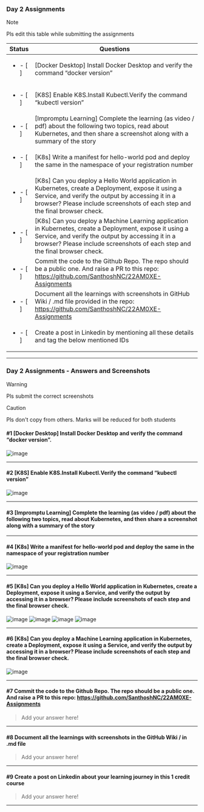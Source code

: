 ### Day 2 Assignments

> [!NOTE]
> Pls edit this table while submitting the assignments

| Status         | Questions     | 
|----------------|---------------|
| <ul><li>- [ ] </li></ul> | [Docker Desktop] Install Docker Desktop and verify the command “docker version” |
| <ul><li>- [ ] </li></ul> | [K8S] Enable K8S.Install Kubectl.Verify the command “kubectl version” |
| <ul><li>- [ ] </li></ul> | [Impromptu Learning] Complete the learning (as video / pdf) about the following two topics, read about Kubernetes, and then share a screenshot along with a summary of the story |
| <ul><li>- [ ] </li></ul> | [K8s] Write a manifest for hello-world pod and deploy the same in the namespace of your registration number |
| <ul><li>- [ ] </li></ul> | [K8s] Can you deploy a Hello World application in Kubernetes, create a Deployment, expose it using a Service, and verify the output by accessing it in a browser? Please include screenshots of each step and the final browser check. |
| <ul><li>- [ ] </li></ul> | [K8s] Can you deploy a Machine Learning application in Kubernetes, create a Deployment, expose it using a Service, and verify the output by accessing it in a browser? Please include screenshots of each step and the final browser check.  |
| <ul><li>- [ ] </li></ul> | Commit the code to the Github Repo. The repo should be a public one. And raise a PR to this repo: https://github.com/SanthoshNC/22AM0XE-Assignments |
| <ul><li>- [ ] </li></ul> | Document all the learnings with screenshots in GitHub Wiki / .md file provided in the repo: https://github.com/SanthoshNC/22AM0XE-Assignments |
| <ul><li>- [ ] </li></ul> | Create a post in Linkedin by mentioning all these details and tag the below mentioned IDs |

***

### Day 2 Assignments - Answers and Screenshots

> [!WARNING]
> Pls submit the correct screenshots

> [!CAUTION]
> Pls don't copy from others. Marks will be reduced for both students

#### #1 [Docker Desktop] Install Docker Desktop and verify the command “docker version”.
![image](https://github.com/user-attachments/assets/f10bc07e-1c42-45a7-814c-0fbd666918f4)


***

#### #2 [K8S] Enable K8S.Install Kubectl.Verify the command “kubectl version”
![image](https://github.com/user-attachments/assets/9d9db717-eeb8-463e-a3f6-4080619abef2)


***

#### #3 [Impromptu Learning] Complete the learning (as video / pdf) about the following two topics, read about Kubernetes, and then share a screenshot along with a summary of the story



***

#### #4 [K8s] Write a manifest for hello-world pod and deploy the same in the namespace of your registration number

![image](https://github.com/user-attachments/assets/bf15eb63-86ba-4a21-9fb8-24723660da36)


***

#### #5 [K8s] Can you deploy a Hello World application in Kubernetes, create a Deployment, expose it using a Service, and verify the output by accessing it in a browser? Please include screenshots of each step and the final browser check.

![image](https://github.com/user-attachments/assets/3116f59c-8d8e-455d-936f-11a9731b45ec)
![image](https://github.com/user-attachments/assets/d7114da9-953f-4586-bf02-c6920bec5166)
![image](https://github.com/user-attachments/assets/cbd07eef-c992-425b-84b6-ebb5e1060ab8)
![image](https://github.com/user-attachments/assets/07bfac05-d436-4664-957f-e83fdab0d19b)



***

#### #6 [K8s] Can you deploy a Machine Learning application in Kubernetes, create a Deployment, expose it using a Service, and verify the output by accessing it in a browser? Please include screenshots of each step and the final browser check.
![image](https://github.com/user-attachments/assets/9c3b7a42-ffe6-4fde-90e9-2b2d95b3e16b)


***

#### #7 Commit the code to the Github Repo. The repo should be a public one. And raise a PR to this repo: https://github.com/SanthoshNC/22AM0XE-Assignments
> Add your answer here!

***

#### #8 Document all the learnings with screenshots in the GitHub Wiki / in .md file
> Add your answer here!

***

#### #9 Create a post on Linkedin about your learning journey in this 1 credit course
> Add your answer here!

***
